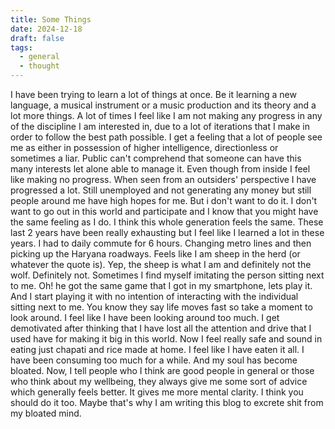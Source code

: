 ```yaml
---
title: Some Things
date: 2024-12-18
draft: false
tags:
  - general
  - thought
---
```



I have been trying to learn a lot of things at once. Be it learning a new language, a musical instrument or a music production and its theory and a lot more things. A lot of times I feel like I am not making any progress in any of the discipline I am interested in, due to a lot of iterations that I make in order to follow the best path possible. I get a feeling that a lot of people see me as either in possession of higher intelligence, directionless or sometimes a liar. Public can't comprehend that someone can have this many interests let alone able to manage it. Even though from inside I feel like making no progress. When seen from an outsiders' perspective I have progressed a lot. Still unemployed and not generating any money but still people around me have high hopes for me. But i don't want to do it. I don't want to go out in this world and participate and I know that you might have the same feeling as I do. I think this whole generation feels the same. These last 2 years have been really exhausting but I feel like I learned a lot in these years. I had to daily commute for 6 hours. Changing metro lines and then picking up the Haryana roadways. Feels like I am sheep in the herd (or whatever the quote is). Yep, the sheep is what I am and definitely not the wolf. Definitely not. Sometimes I find myself imitating the person sitting next to me. Oh! he got the same game that I got in my smartphone, lets play it. And I start playing it with no intention of interacting with the individual sitting next to me. You know they say life moves fast so take a moment to look around. I feel like I have been looking around too much. I get demotivated after thinking that I have lost all the attention and drive that I used have for making it big in this world. Now I feel really safe and sound in eating just chapati and rice made at home. I feel like I have eaten it all. I have been consuming too much for a while. And my soul has become bloated. Now, I tell people who I think are good people in general or those who think about my wellbeing, they always give me some sort of advice which generally feels better. It gives me more mental clarity. I think you should do it too. Maybe that's why I am writing this blog to excrete shit from my bloated mind. 